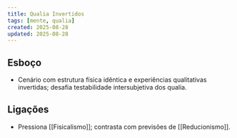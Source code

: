 ```yaml
---
title: Qualia Invertidos
tags: [mente, qualia]
created: 2025-08-28
updated: 2025-08-28
---
```


## Esboço
- Cenário com estrutura física idêntica e experiências qualitativas invertidas; desafia testabilidade intersubjetiva dos qualia.

## Ligações
- Pressiona [[Fisicalismo]]; contrasta com previsões de [[Reducionismo]].

